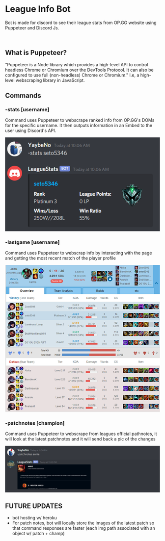 # League Info Bot

Bot is made for discord to see their league stats from OP.GG website using Puppeteer and Discord Js.

<br/>

## What is Puppeteer?

"Puppeteer is a Node library which provides a high-level API to control headless Chrome or Chromium over the DevTools Protocol. It can also be configured to use full (non-headless) Chrome or Chromium." I.e, a high-level webscraping library in JavaScript. 

## Commands

### -stats [username]

Command uses Puppeteer to webscrape ranked info from OP.GG's DOMs for the specific username. It then outputs information in an Embed to the user using Discord's API.

![](img/statsimg.png)

### -lastgame [username]

Command uses Puppeteer to webscrap info by interacting with the page and getting the most recent match of the player profile

![VISUAL:](img/match.png)

### -patchnotes [champion]

Command uses Puppeteer to webscrape from leagues official pathnotes, it will look at the latest patchnotes and it will send back a pic of the changes

![](img/lastpatch-command.png)


## FUTURE UPDATES
- bot hosting w/ heroku 
- For patch notes, bot will locally store the images of the latest patch so that command responses are faster (each img path associated with an object w/ patch + champ)
